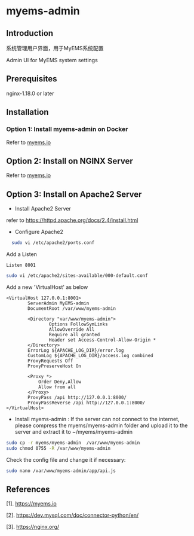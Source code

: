 # myems-admin

## Introduction

系统管理用户界面，用于MyEMS系统配置

Admin UI for MyEMS system settings

## Prerequisites

nginx-1.18.0 or later


## Installation

### Option 1: Install myems-admin on Docker

Refer to [myems.io](https://myems.io/docs/installation/docker-linux#step-3-myems-admin)

## Option 2: Install on NGINX Server

Refer to [myems.io](https://myems.io/docs/installation/debian-ubuntu#step-3-myems-admin)

## Option 3: Install on Apache2 Server
* Install Apache2 Server

refer to https://httpd.apache.org/docs/2.4/install.html

* Configure Apache2
```bash
  sudo vi /etc/apache2/ports.conf
```
Add a Listen
```
Listen 8001
```
```bash
sudo vi /etc/apache2/sites-available/000-default.conf
```
Add a new 'VirtualHost' as below
```
<VirtualHost 127.0.0.1:8001>
        ServerAdmin MyEMS-admin
        DocumentRoot /var/www/myems-admin
        
        <Directory "var/www/myems-admin">
                Options FollowSymLinks
                AllowOverride All
                Require all granted
    			Header set Access-Control-Allow-Origin *
        </Directory>
        ErrorLog ${APACHE_LOG_DIR}/error.log
        CustomLog ${APACHE_LOG_DIR}/access.log combined
        ProxyRequests Off
		ProxyPreserveHost On
		
		<Proxy *>
			Order Deny,Allow
			Allow from all
		</Proxy>
		ProxyPass /api http://127.0.0.1:8000/
		ProxyPassReverse /api http://127.0.0.1:8000/
</VirtualHost>
```

* Install myems-admin :
  If the server can not connect to the internet, please compress the myems/myems-admin folder and upload it to the server and extract it to ~/myems/myems-admin
```bash
sudo cp -r myems/myems-admin  /var/www/myems-admin
sudo chmod 0755 -R /var/www/myems-admin
```
  Check the config file and change it if necessary:
```bash
sudo nano /var/www/myems-admin/app/api.js
```


## References

[1]. https://myems.io

[2]. https://dev.mysql.com/doc/connector-python/en/ 

[3]. https://nginx.org/